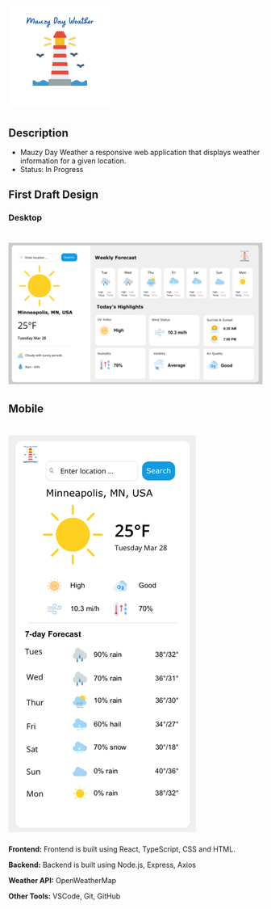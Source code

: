 # ![image of Mauzy Day Weather logo](./public/images/mauzy_day_logo.png)

## Description

* Mauzy Day Weather a responsive web application that displays weather information for a given location.
* Status: In Progress

## First Draft Design

### Desktop

# ![image of Mauzy Day Weather desktop app](./public/images/mauzy_day_desktop.png)

## Mobile

# ![image of Mauzy Day Weather mobile app](./public/images/mauzy_day_mobile.png)

**Frontend:** Frontend is built using React, TypeScript, CSS and HTML.

**Backend:** Backend is built using Node.js, Express, Axios

**Weather API:** OpenWeatherMap

**Other Tools:** VSCode, Git, GitHub